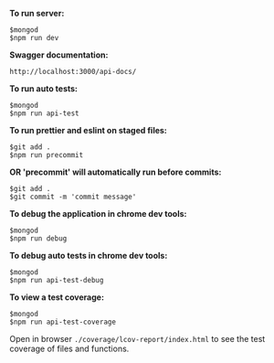 **To run server:**
```
$mongod
$npm run dev
```

**Swagger documentation:**

`http://localhost:3000/api-docs/`

**To run auto tests:**
```
$mongod
$npm run api-test
```


**To run prettier and eslint on staged files:**
```
$git add .
$npm run precommit
```
**OR 'precommit' will automatically run before commits:**
```
$git add .
$git commit -m 'commit message'
```

**To debug the application in chrome dev tools:**
```
$mongod
$npm run debug
```


**To debug auto tests in chrome dev tools:**
```
$mongod
$npm run api-test-debug
```


**To view a test coverage:**
```
$mongod
$npm run api-test-coverage
```
Open in browser `./coverage/lcov-report/index.html`  to see the test coverage of files and functions. 